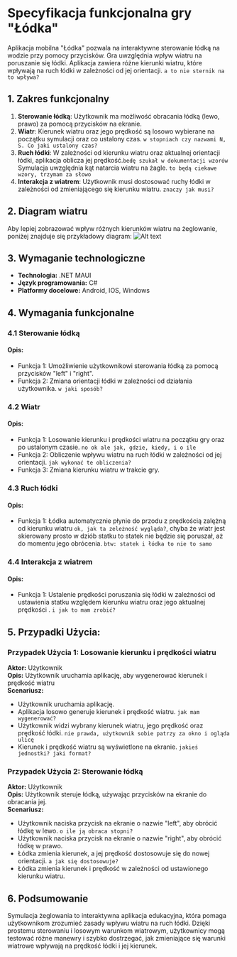 # Specyfikacja funkcjonalna gry "Łódka"
Aplikacja mobilna "Łódka" pozwala na interaktywne sterowanie łódką na wodzie przy pomocy przycisków. Gra uwzględnia wpływ wiatru na poruszanie się łódki. Aplikacja zawiera różne kierunki wiatru, które wpływają na ruch łódki w zależności od jej orientacji. ```a to nie sternik na to wpływa?```

## 1. Zakres funkcjonalny
1. **Sterowanie łódką**: Użytkownik ma możliwość obracania łódką (lewo, prawo) za pomocą przycisków na ekranie.
2. **Wiatr**: Kierunek wiatru oraz jego prędkość są losowo wybierane na początku symulacji oraz co ustalony czas. ```w stopniach czy nazwami N, S. Co jaki ustalony czas?``` 
3. **Ruch łódki**: W zależności od kierunku wiatru oraz aktualnej orientacji łódki, aplikacja oblicza jej prędkość.```bedę szukał w dokumentacji wzorów``` Symulacja uwzględnia kąt natarcia wiatru na żagle. ```to będą ciekawe wzory, trzymam za słowo```
4. **Interakcja z wiatrem**: Użytkownik musi dostosować ruchy łódki w zależności od zmieniającego się kierunku wiatru. ```znaczy jak musi?```

## 2. Diagram wiatru
Aby lepiej zobrazować wpływ różnych kierunków wiatru na żeglowanie, poniżej znajduje się przykładowy diagram:
   ![Alt text](https://marigo.pl/wp-content/uploads/2018/04/kierunki-wiatr%C3%B3w.png)

## 3. Wymaganie technologiczne
- **Technologia:** .NET MAUI
- **Język programowania:** C#
- **Platformy docelowe:** Android, IOS, Windows

## 4. Wymagania funkcjonalne
### 4.1 Sterowanie łódką
#### Opis:
- Funkcja 1: Umożliwienie użytkownikowi sterowania łódką za pomocą przycisków "left" i "right". 
- Funkcja 2: Zmiana orientacji łódki w zależności od działania użytkownika. ```w jaki sposób?```
### 4.2 Wiatr
#### Opis:
- Funkcja 1: Losowanie kierunku i prędkości wiatru na początku gry oraz po ustalonym czasie. ```no ok ale jak, gdzie, kiedy, i o ile```
- Funkcja 2: Obliczenie wpływu wiatru na ruch łódki w zależności od jej orientacji. ```jak wykonać te obliczenia?```
- Funkcja 3: Zmiana kierunku wiatru w trakcie gry.
### 4.3 Ruch łódki
#### Opis:
- Funkcja 1: Łódka automatycznie płynie do przodu z prędkością zalężną od kierunku wiatru ```ok, jak ta zeleżność wygląda?```, chyba że wiatr jest skierowany prosto w dziób statku to statek nie będzie się poruszał, aż do momentu jego obrócenia. ```btw: statek i łódka to nie to samo```
### 4.4 Interakcja z wiatrem
#### Opis:
- Funkcja 1: Ustalenie prędkości poruszania się łódki w zależności od ustawienia statku względem kierunku wiatru oraz jego aktualnej prędkości . ```i jak to mam zrobić?```
## 5. Przypadki Użycia:
### Przypadek Użycia 1: Losowanie kierunku i prędkości wiatru

<b>Aktor:</b> Użytkownik<br>
<b>Opis:</b> Użytkownik uruchamia aplikację, aby wygenerować kierunek i prędkość wiatru<br>
<b>Scenariusz:</b>
- Użytkownik uruchamia aplikację.
- Aplikacja losowo generuje kierunek i prędkość wiatru. ```jak mam wygenerować?```
- Użytkownik widzi wybrany kierunek wiatru, jego prędkość oraz prędkość łódki. ```nie prawda, użytkownik sobie patrzy za okno i ogląda ulicę```
- Kierunek i prędkość wiatru są wyświetlone na ekranie. ```jakieś jednostki? jaki format?```

### Przypadek Użycia 2: Sterowanie łódką

<b>Aktor:</b> Użytkownik<br>
<b>Opis:</b> Użytkownik steruje łódką, używając przycisków na ekranie do obracania jej.<br>
<b>Scenariusz:</b>
- Użytkownik naciska przycisk na ekranie o nazwie "left", aby obrócić łódkę w lewo. ```o ile ją obraca stopni?```
- Użytkownik naciska przycisk na ekranie o nazwie "right", aby obrócić łódkę w prawo.
- Łódka zmienia kierunek, a jej prędkość dostosowuje się do nowej orientacji. ```a jak się dostosowuje?```
- Łódka zmienia kierunek i prędkość w zależności od ustawionego kierunku wiatru.

## 6. Podsumowanie
Symulacja żeglowania to interaktywna aplikacja edukacyjna, która pomaga użytkownikom zrozumieć zasady wpływu wiatru na ruch łódki. Dzięki prostemu sterowaniu i losowym warunkom wiatrowym, użytkownicy mogą testować różne manewry i szybko dostrzegać, jak zmieniające się warunki wiatrowe wpływają na prędkość łódki i jej kierunek.
